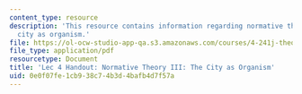 ```yaml
---
content_type: resource
description: 'This resource contains information regarding normative theory III: the
  city as organism.'
file: https://ol-ocw-studio-app-qa.s3.amazonaws.com/courses/4-241j-theory-of-city-form-spring-2013/0e0f07fe1cb938c74b3d4bafb4d7f57a_MIT4_241JS13_handout4.pdf
file_type: application/pdf
resourcetype: Document
title: 'Lec 4 Handout: Normative Theory III: The City as Organism'
uid: 0e0f07fe-1cb9-38c7-4b3d-4bafb4d7f57a
---
```


